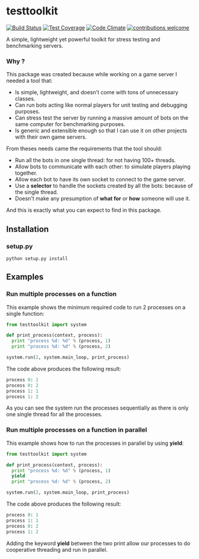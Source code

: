# testtoolkit

[![Build Status](https://travis-ci.org/Nauja/testtoolkit.png?branch=master)](https://travis-ci.org/Nauja/testtoolkit)
[![Test Coverage](https://codeclimate.com/github/Nauja/testtoolkit/badges/coverage.svg)](https://codeclimate.com/github/Nauja/testtoolkit/coverage)
[![Code Climate](https://codeclimate.com/github/Nauja/testtoolkit/badges/gpa.svg)](https://codeclimate.com/github/Nauja/testtoolkit)
[![contributions welcome](https://img.shields.io/badge/contributions-welcome-brightgreen.svg?style=flat)](https://github.com/Nauja/testtoolkit/issues)

A simple, lightweight yet powerful toolkit for stress testing and benchmarking servers.

### Why ?

This package was created because while working on a game server I needed a tool that:
* Is simple, lightweight, and doesn't come with tons of unnecessary classes.
* Can run bots acting like normal players for unit testing and debugging purposes.
* Can stress test the server by running a massive amount of bots on the same computer for benchmarking purposes.
* Is generic and extensible enough so that I can use it on other projects with their own game servers.

From theses needs came the requirements that the tool should:
* Run all the bots in one single thread: for not having 100+ threads.
* Allow bots to communicate with each other: to simulate players playing together.
* Allow each bot to have its own socket to connect to the game server.
* Use a **selector** to handle the sockets created by all the bots: because of the single thread.
* Doesn't make any presumption of **what for** or **how** someone will use it.

And this is exactly what you can expect to find in this package.

## Installation

### setup.py

```
python setup.py install
```

## Examples

### Run multiple processes on a function

This example shows the minimum required code to run 2 processes on a single function:

```python
from testtoolkit import system

def print_process(context, process):
  print "process %d: %d" % (process, 1)
  print "process %d: %d" % (process, 2)

system.run(2, system.main_loop, print_process)
```

The code above produces the following result:

```python
process 0: 1
process 0: 2
process 1: 1
process 1: 2
```

As you can see the system run the processes sequentially as there is only one single thread for all the processes.

### Run multiple processes on a function in parallel

This example shows how to run the processes in parallel by using **yield**:

```python
from testtoolkit import system

def print_process(context, process):
  print "process %d: %d" % (process, 1)
  yield
  print "process %d: %d" % (process, 2)

system.run(2, system.main_loop, print_process)
```

The code above produces the following result:

```python
process 0: 1
process 1: 1
process 0: 2
process 1: 2
```

Adding the keyword **yield** between the two print allow our processes to do cooperative threading and run in parallel.
